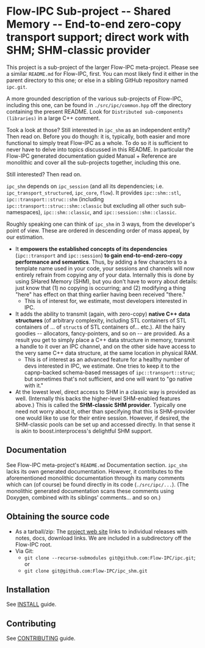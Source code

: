 # Flow-IPC Sub-project -- Shared Memory -- End-to-end zero-copy transport support; direct work with SHM; SHM-classic provider

This project is a sub-project of the larger Flow-IPC meta-project.  Please see
a similar `README.md` for Flow-IPC, first.  You can most likely find it either in the parent
directory to this one; or else in a sibling GitHub repository named `ipc.git`.

A more grounded description of the various sub-projects of Flow-IPC, including this one, can be found
in `./src/ipc/common.hpp` off the directory containing the present README.  Look for
`Distributed sub-components (libraries)` in a large C++ comment.

Took a look at those?  Still interested in `ipc_shm` as an independent entity?  Then read on.
Before you do though: it is, typically, both easier and more functional to simply treat Flow-IPC as a whole.
To do so it is sufficient to never have to delve into topics discussed in this README.  In particular
the Flow-IPC generated documentation guided Manual + Reference are monolithic and cover all the
sub-projects together, including this one.

Still interested?  Then read on.

`ipc_shm` depends on `ipc_session` (and all its dependencies; i.e. `ipc_transport_structured`, `ipc_core`, `flow`).
It provides `ipc::shm::stl`, `ipc::transport::struc::shm` (including `ipc::transport::struc::shm::classic` but
excluding all other such sub-namespaces), `ipc::shm::classic`, and `ipc::session::shm::classic`.

Roughly speaking one can think of `ipc_shm` in 3 ways, from the developer's point of view.  These are ordered
in descending order of mass appeal, by our estimation.

  - It **empowers the established concepts of its dependencies** (`ipc::transport` and
    `ipc::session`) **to gain end-to-end-zero-copy performance and semantics**.  Thus, by adding a few characters
    to a template name used in your code, your sessions and channels will now entirely refrain from copying
    any of your data.  Internally this is done by using SHared Memory (SHM), but you don't have to worry about
    details: just know that (1) no copying is occurring; and (2) modifying a thing "here" has effect on that thing
    earlier having been received "there."
    - This is of interest for, we estimate, most developers interested in IPC.
  - It adds the ability to transmit (again, with zero-copy) **native C++ data structures**
    (of arbitrary complexity, including STL containers of STL containers of ... of `struct`s of STL containers of...
    etc.).  All the hairy goodies -- allocators, fancy-pointers, and so on -- are provided.  As a result you
    get to simply place a C++ data structure in memory, transmit a handle to it over an IPC channel,
    and on the other side have access to the very same C++ data structure, at the same location in physical
    RAM.
    - This is of interest as an advanced feature for a healthy number of devs interested in IPC, we estimate.
      One tries to keep it to the capnp-backed schema-based messages of `ipc::transport::struc`; but
      sometimes that's not sufficient, and one will want to "go native with it."
  - At the lowest level, direct access to SHM in a classic way is provided as well.  (Internally this backs
    the higher-level SHM-enabled features above.)  This is called the **SHM-classic SHM provider**.
    Typically one need not worry about it, other than specifying that this is SHM-provider one would like
    to use for their entire session.  However, if desired, the SHM-classic pools can be set up and accessed
    directly.  In that sense it is akin to boost.interprocess's delightful SHM support.

## Documentation

See Flow-IPC meta-project's `README.md` Documentation section.  `ipc_shm` lacks its own generated documentation.
However, it contributes to the aforementioned monolithic documentation through its many comments which can
(of course) be found directly in its code (`./src/ipc/...`).  (The monolithic generated documentation scans
these comments using Doxygen, combined with its siblings' comments... and so on.)

## Obtaining the source code

- As a tarball/zip: The [project web site](https://flow-ipc.github.io) links to individual releases with notes, docs,
  download links.  We are included in a subdirectory off the Flow-IPC root.
- Via Git:
  - `git clone --recurse-submodules git@github.com:Flow-IPC/ipc.git`; or
  - `git clone git@github.com:Flow-IPC/ipc_shm.git`

## Installation

See [INSTALL](./INSTALL.md) guide.

## Contributing

See [CONTRIBUTING](./CONTRIBUTING.md) guide.
